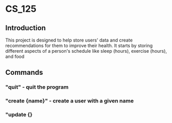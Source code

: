 # CS_125

## Introduction
This project is designed to help store users' data and create recommendations
for them to improve their health. It starts by storing different aspects of a
person's schedule like sleep (hours), exercise (hours), and food

## Commands
### "quit" - quit the program
### "create {name}" - create a user with a given name
### "update {}